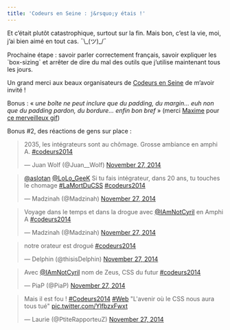 ```yaml
---
title: 'Codeurs en Seine : j&rsquo;y étais !'
---
```

<p class="is-intro">
  Et c&rsquo;était plutôt catastrophique, surtout sur la fin. Mais bon, c&rsquo;est la vie, moi, j&rsquo;ai bien aimé en tout cas. ¯\_(ツ)_/¯
</p>

<!--more-->



Prochaine étape : savoir parler correctement français, savoir expliquer les \`box-sizing\` et arrêter de dire du mal des outils que j&rsquo;utilise maintenant tous les jours.

Un grand merci aux beaux organisateurs de [Codeurs en Seine][1] de m&rsquo;avoir invité !

Bonus : &laquo;&nbsp;*une boîte ne peut inclure que du padding, du margin… euh non que du padding pardon, du bordure… enfin bon bref*&nbsp;&raquo; (merci [Maxime][2] pour [ce merveilleux gif](https://i.imgur.com/Z5s3YyH.gif))

Bonus #2, des réactions de gens sur place :



<blockquote class="twitter-tweet" lang="en">
  <p>
    2035, les intégrateurs sont au chômage. Grosse ambiance en amphi A. <a href="https://twitter.com/hashtag/codeurs2014?src=hash">#codeurs2014</a>
  </p>

  <p>
    &mdash; Juan Wolf (@Juan__Wolf) <a href="https://twitter.com/Juan__Wolf/status/537923798813904896">November 27, 2014</a>
  </p>
</blockquote>

<blockquote class="twitter-tweet" lang="en">
  <p>
    <a href="https://twitter.com/aslotan">@aslotan</a> <a href="https://twitter.com/LoLo_GeeK">@LoLo_GeeK</a> Si tu fais intégrateur, dans 20 ans, tu touches le chomage <a href="https://twitter.com/hashtag/LaMortDuCSS?src=hash">#LaMortDuCSS</a> <a href="https://twitter.com/hashtag/codeurs2014?src=hash">#codeurs2014</a>
  </p>

  <p>
    &mdash; Madzinah (@Madzinah) <a href="https://twitter.com/Madzinah/status/537924840049881089">November 27, 2014</a>
  </p>
</blockquote>

<blockquote class="twitter-tweet" lang="en">
  <p>
    Voyage dans le temps et dans la drogue avec <a href="https://twitter.com/IAmNotCyril">@IAmNotCyril</a> en Amphi A <a href="https://twitter.com/hashtag/codeurs2014?src=hash">#codeurs2014</a>
  </p>

  <p>
    &mdash; Madzinah (@Madzinah) <a href="https://twitter.com/Madzinah/status/537926170478530560">November 27, 2014</a>
  </p>
</blockquote>

<blockquote class="twitter-tweet" lang="en">
  <p>
    notre orateur est drogué <a href="https://twitter.com/hashtag/codeurs2014?src=hash">#codeurs2014</a>
  </p>

  <p>
    &mdash; Delphin (@thisisDelphin) <a href="https://twitter.com/thisisDelphin/status/537926315559903233">November 27, 2014</a>
  </p>
</blockquote>

<blockquote class="twitter-tweet" lang="en">
  <p>
    Avec <a href="https://twitter.com/IAmNotCyril">@IAmNotCyril</a> nom de Zeus, CSS du futur <a href="https://twitter.com/hashtag/codeurs2014?src=hash">#codeurs2014</a>
  </p>

  <p>
    &mdash; PiaP (@PiaP) <a href="https://twitter.com/PiaP/status/537926752442789888">November 27, 2014</a>
  </p>
</blockquote>

<blockquote class="twitter-tweet" lang="en">
  <p>
    Mais il est fou ! <a href="https://twitter.com/hashtag/Codeurs2014?src=hash">#Codeurs2014</a> <a href="https://twitter.com/hashtag/Web?src=hash">#Web</a> "L'avenir où le CSS nous aura tous tué" <a href="http://t.co/YlfbzxFwxt">pic.twitter.com/YlfbzxFwxt</a>
  </p>

  <p>
    &mdash; Laurie (@PtiteRapporteuZ) <a href="https://twitter.com/PtiteRapporteuZ/status/537927028914548737">November 27, 2014</a>
  </p>
</blockquote>

<script async src="//platform.twitter.com/widgets.js" charset="utf-8"></script>

 [1]: http://www.codeursenseine.com/2014/
 [2]: https://twitter.com/maxime
